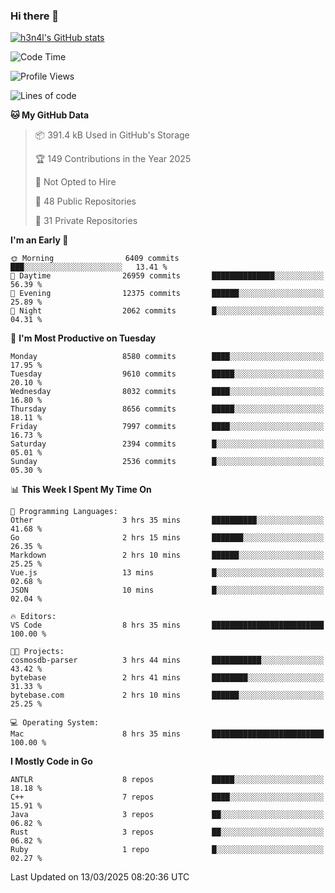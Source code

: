 ### Hi there 👋

[![h3n4l's GitHub stats](https://github-readme-stats.vercel.app/api?username=h3n4l&count_private=true&show_icons=true&theme=radical)](https://github.com/h3n4l/github-readme-stats)

<!--START_SECTION:waka-->
![Code Time](http://img.shields.io/badge/Code%20Time-2%2C092%20hrs%2034%20mins-blue)

![Profile Views](http://img.shields.io/badge/Profile%20Views-0-blue)

![Lines of code](https://img.shields.io/badge/From%20Hello%20World%20I%27ve%20Written-18.2%20million%20lines%20of%20code-blue)

**🐱 My GitHub Data** 

> 📦 391.4 kB Used in GitHub's Storage 
 > 
> 🏆 149 Contributions in the Year 2025
 > 
> 🚫 Not Opted to Hire
 > 
> 📜 48 Public Repositories 
 > 
> 🔑 31 Private Repositories 
 > 
**I'm an Early 🐤** 

```text
🌞 Morning                6409 commits        ███░░░░░░░░░░░░░░░░░░░░░░   13.41 % 
🌆 Daytime                26959 commits       ██████████████░░░░░░░░░░░   56.39 % 
🌃 Evening                12375 commits       ██████░░░░░░░░░░░░░░░░░░░   25.89 % 
🌙 Night                  2062 commits        █░░░░░░░░░░░░░░░░░░░░░░░░   04.31 % 
```
📅 **I'm Most Productive on Tuesday** 

```text
Monday                   8580 commits        ████░░░░░░░░░░░░░░░░░░░░░   17.95 % 
Tuesday                  9610 commits        █████░░░░░░░░░░░░░░░░░░░░   20.10 % 
Wednesday                8032 commits        ████░░░░░░░░░░░░░░░░░░░░░   16.80 % 
Thursday                 8656 commits        █████░░░░░░░░░░░░░░░░░░░░   18.11 % 
Friday                   7997 commits        ████░░░░░░░░░░░░░░░░░░░░░   16.73 % 
Saturday                 2394 commits        █░░░░░░░░░░░░░░░░░░░░░░░░   05.01 % 
Sunday                   2536 commits        █░░░░░░░░░░░░░░░░░░░░░░░░   05.30 % 
```


📊 **This Week I Spent My Time On** 

```text
💬 Programming Languages: 
Other                    3 hrs 35 mins       ██████████░░░░░░░░░░░░░░░   41.68 % 
Go                       2 hrs 15 mins       ███████░░░░░░░░░░░░░░░░░░   26.35 % 
Markdown                 2 hrs 10 mins       ██████░░░░░░░░░░░░░░░░░░░   25.25 % 
Vue.js                   13 mins             █░░░░░░░░░░░░░░░░░░░░░░░░   02.68 % 
JSON                     10 mins             █░░░░░░░░░░░░░░░░░░░░░░░░   02.04 % 

🔥 Editors: 
VS Code                  8 hrs 35 mins       █████████████████████████   100.00 % 

🐱‍💻 Projects: 
cosmosdb-parser          3 hrs 44 mins       ███████████░░░░░░░░░░░░░░   43.42 % 
bytebase                 2 hrs 41 mins       ████████░░░░░░░░░░░░░░░░░   31.33 % 
bytebase.com             2 hrs 10 mins       ██████░░░░░░░░░░░░░░░░░░░   25.25 % 

💻 Operating System: 
Mac                      8 hrs 35 mins       █████████████████████████   100.00 % 
```

**I Mostly Code in Go** 

```text
ANTLR                    8 repos             █████░░░░░░░░░░░░░░░░░░░░   18.18 % 
C++                      7 repos             ████░░░░░░░░░░░░░░░░░░░░░   15.91 % 
Java                     3 repos             ██░░░░░░░░░░░░░░░░░░░░░░░   06.82 % 
Rust                     3 repos             ██░░░░░░░░░░░░░░░░░░░░░░░   06.82 % 
Ruby                     1 repo              █░░░░░░░░░░░░░░░░░░░░░░░░   02.27 % 
```




 Last Updated on 13/03/2025 08:20:36 UTC
<!--END_SECTION:waka-->

